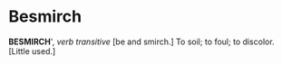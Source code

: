 # Besmirch

**BESMIRCH**', _verb transitive_ \[be and smirch.\] To soil; to foul; to discolor. \[Little used.\]